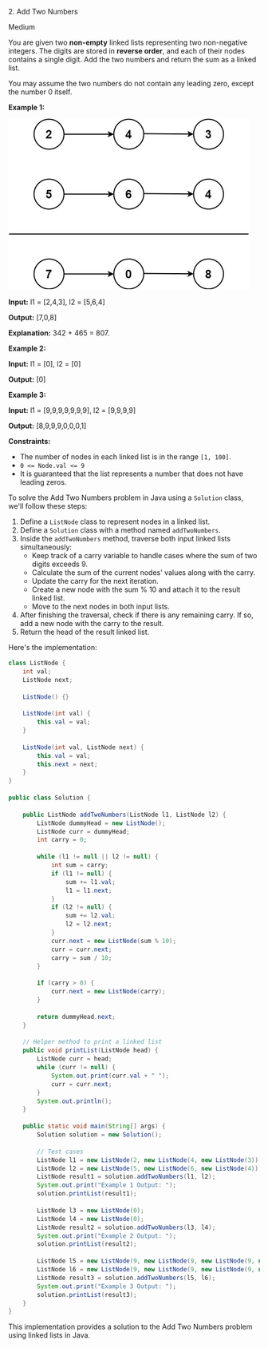 2\. Add Two Numbers

Medium

You are given two **non-empty** linked lists representing two non-negative integers. The digits are stored in **reverse order**, and each of their nodes contains a single digit. Add the two numbers and return the sum as a linked list.

You may assume the two numbers do not contain any leading zero, except the number 0 itself.

**Example 1:**

![](addtwonumber1.jpg)

**Input:** l1 = [2,4,3], l2 = [5,6,4]

**Output:** [7,0,8]

**Explanation:** 342 + 465 = 807. 

**Example 2:**

**Input:** l1 = [0], l2 = [0]

**Output:** [0] 

**Example 3:**

**Input:** l1 = [9,9,9,9,9,9,9], l2 = [9,9,9,9]

**Output:** [8,9,9,9,0,0,0,1] 

**Constraints:**

*   The number of nodes in each linked list is in the range `[1, 100]`.
*   `0 <= Node.val <= 9`
*   It is guaranteed that the list represents a number that does not have leading zeros.

To solve the Add Two Numbers problem in Java using a `Solution` class, we'll follow these steps:

1. Define a `ListNode` class to represent nodes in a linked list.
2. Define a `Solution` class with a method named `addTwoNumbers`.
3. Inside the `addTwoNumbers` method, traverse both input linked lists simultaneously:
   - Keep track of a carry variable to handle cases where the sum of two digits exceeds 9.
   - Calculate the sum of the current nodes' values along with the carry.
   - Update the carry for the next iteration.
   - Create a new node with the sum % 10 and attach it to the result linked list.
   - Move to the next nodes in both input lists.
4. After finishing the traversal, check if there is any remaining carry. If so, add a new node with the carry to the result.
5. Return the head of the result linked list.

Here's the implementation:

```java
class ListNode {
    int val;
    ListNode next;
    
    ListNode() {}
    
    ListNode(int val) {
        this.val = val;
    }
    
    ListNode(int val, ListNode next) {
        this.val = val;
        this.next = next;
    }
}

public class Solution {
    
    public ListNode addTwoNumbers(ListNode l1, ListNode l2) {
        ListNode dummyHead = new ListNode();
        ListNode curr = dummyHead;
        int carry = 0;
        
        while (l1 != null || l2 != null) {
            int sum = carry;
            if (l1 != null) {
                sum += l1.val;
                l1 = l1.next;
            }
            if (l2 != null) {
                sum += l2.val;
                l2 = l2.next;
            }
            curr.next = new ListNode(sum % 10);
            curr = curr.next;
            carry = sum / 10;
        }
        
        if (carry > 0) {
            curr.next = new ListNode(carry);
        }
        
        return dummyHead.next;
    }

    // Helper method to print a linked list
    public void printList(ListNode head) {
        ListNode curr = head;
        while (curr != null) {
            System.out.print(curr.val + " ");
            curr = curr.next;
        }
        System.out.println();
    }

    public static void main(String[] args) {
        Solution solution = new Solution();

        // Test cases
        ListNode l1 = new ListNode(2, new ListNode(4, new ListNode(3)));
        ListNode l2 = new ListNode(5, new ListNode(6, new ListNode(4)));
        ListNode result1 = solution.addTwoNumbers(l1, l2);
        System.out.print("Example 1 Output: ");
        solution.printList(result1);

        ListNode l3 = new ListNode(0);
        ListNode l4 = new ListNode(0);
        ListNode result2 = solution.addTwoNumbers(l3, l4);
        System.out.print("Example 2 Output: ");
        solution.printList(result2);

        ListNode l5 = new ListNode(9, new ListNode(9, new ListNode(9, new ListNode(9, new ListNode(9, new ListNode(9, new ListNode(9)))))));
        ListNode l6 = new ListNode(9, new ListNode(9, new ListNode(9, new ListNode(9))));
        ListNode result3 = solution.addTwoNumbers(l5, l6);
        System.out.print("Example 3 Output: ");
        solution.printList(result3);
    }
}
```

This implementation provides a solution to the Add Two Numbers problem using linked lists in Java.